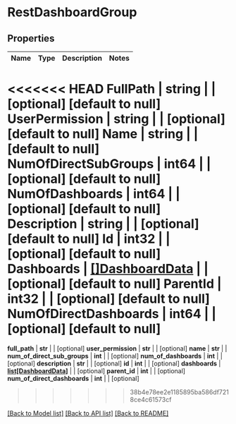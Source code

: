 # RestDashboardGroup

## Properties
Name | Type | Description | Notes
------------ | ------------- | ------------- | -------------
<<<<<<< HEAD
**FullPath** | **string** |  | [optional] [default to null]
**UserPermission** | **string** |  | [optional] [default to null]
**Name** | **string** |  | [default to null]
**NumOfDirectSubGroups** | **int64** |  | [optional] [default to null]
**NumOfDashboards** | **int64** |  | [optional] [default to null]
**Description** | **string** |  | [optional] [default to null]
**Id** | **int32** |  | [optional] [default to null]
**Dashboards** | [**[]DashboardData**](DashboardData.md) |  | [optional] [default to null]
**ParentId** | **int32** |  | [optional] [default to null]
**NumOfDirectDashboards** | **int64** |  | [optional] [default to null]
=======
**full_path** | **str** |  | [optional] 
**user_permission** | **str** |  | [optional] 
**name** | **str** |  | 
**num_of_direct_sub_groups** | **int** |  | [optional] 
**num_of_dashboards** | **int** |  | [optional] 
**description** | **str** |  | [optional] 
**id** | **int** |  | [optional] 
**dashboards** | [**list[DashboardData]**](DashboardData.md) |  | [optional] 
**parent_id** | **int** |  | [optional] 
**num_of_direct_dashboards** | **int** |  | [optional] 
>>>>>>> 38b4e78ee2e1185895ba586df7218ce4c61573cf

[[Back to Model list]](../README.md#documentation-for-models) [[Back to API list]](../README.md#documentation-for-api-endpoints) [[Back to README]](../README.md)


